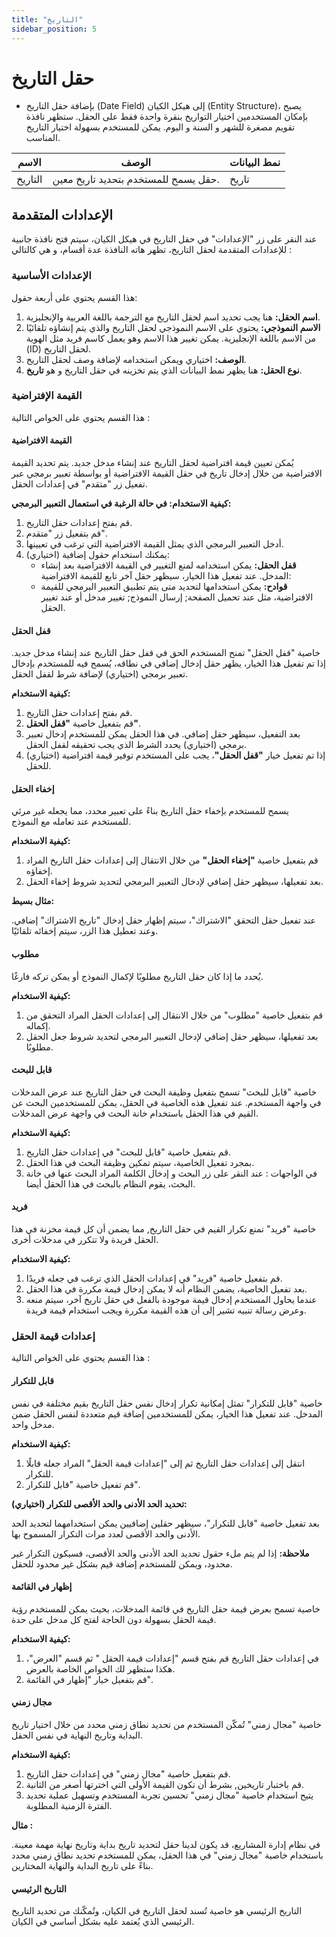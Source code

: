 ```yaml
---
title: "التاريخ"
sidebar_position: 5
---
```

# حقل التاريخ
- بإضافة حقل التاريخ (Date Field) إلى هيكل الكيان (Entity Structure)، يصبح بإمكان المستخدمين اختيار التواريخ بنقرة واحدة فقط على الحقل. ستظهر نافذة تقويم مصغرة للشهر و السنة و اليوم. يمكن للمستخدم بسهولة اختيار التاريخ المناسب.



| الاسم            | الوصف                                                                      | نمط البيانات             |
|--------------|--------------------------------------------------------------------------|------------------------|
| التاريخ  | حقل يسمح للمستخدم بتحديد تاريخ معين.                                              | تاريخ                  |

## الإعدادات المتقدمة

عند النقر على زر "الإعدادات" في حقل التاريخ في هيكل الكيان، سيتم فتح نافذة جانبية للإعدادات المتقدمة لحقل التاريخ، تظهر هاته النافذة عدة أقسام، و هي كالتالي :

### الإعدادات الأساسية

هذا القسم يحتوي على أربعة حقول:

1. **اسم الحقل:** هنا يجب تحديد اسم لحقل التاريخ مع الترجمة باللغة العربية والإنجليزية.
2. **الاسم النموذجي:** يحتوي على الاسم النموذجي لحقل التاريخ والذي يتم إنشاؤه تلقائيًا من الاسم باللغة الإنجليزية. يمكن تغيير هذا الاسم وهو يعمل كاسم فريد مثل الهوية (ID) لحقل التاريخ.
3. **الوصف:** اختياري ويمكن استخدامه لإضافة وصف لحقل التاريخ.
4. **نوع الحقل:** هنا يظهر نمط البيانات الذي يتم تخزينه في حقل التاريخ و هو **تاريخ**.

### القيمة الإفتراضية

هذا القسم يحتوي على الخواص التالية :

#### القيمة الافتراضية 

يُمكن تعيين قيمة افتراضية لحقل التاريخ عند إنشاء مدخل جديد. يتم تحديد القيمة الافتراضية من خلال إدخال تاريخ في حقل القيمة الافتراضية أو بواسطة تعبير برمجي عبر تفعيل زر "متقدم" في إعدادات الحقل.

**كيفية الاستخدام: في حالة الرغبة في استعمال التعبير البرمجي:**

1. قم بفتح إعدادات حقل التاريخ.
2. قم بتفعيل زر "متقدم".
3. أدخل التعبير البرمجي الذي يمثل القيمة الافتراضية التي ترغب في تعيينها.
4. (اختياري) يمكنك استخدام حقول إضافية:
   - **قفل الحقل:** يمكن استخدامه لمنع التغيير في القيمة الافتراضية بعد إنشاء المدخل. عند تفعيل هذا الخيار، سيظهر حقل آخر تابع للقيمة الافتراضية:
    - **قوادح:** يمكن استخدامها لتحديد متى يتم تطبيق التعبير البرمجي للقيمة الافتراضية، مثل عند تحميل الصفحة; إرسال النموذج; تغيير
    مدخل أو عند تغيير الحقل.

#### قفل الحقل 

خاصية "قفل الحقل" تمنح المستخدم الحق في قفل حقل التاريخ عند إنشاء مدخل جديد. إذا تم تفعيل هذا الخيار، يظهر حقل إدخال إضافي في نطاقه، يُسمح فيه للمستخدم بإدخال تعبير برمجي (اختياري) لإضافة شرط لقفل الحقل.

**كيفية الاستخدام:**

1. قم بفتح إعدادات حقل التاريخ.
2. قم بتفعيل خاصية **"قفل الحقل"**.
3. بعد التفعيل، سيظهر حقل إضافي. في هذا الحقل يمكن للمستخدم إدخال تعبير برمجي (اختياري) يحدد الشرط الذي يجب تحقيقه لقفل الحقل.
4. (اختياري) إذا تم تفعيل خيار **"قفل الحقل"**، يجب على المستخدم توفير قيمة افتراضية للحقل.

#### إخفاء الحقل 

يسمح للمستخدم بإخفاء حقل التاريخ بناءً على تعبير محدد، مما يجعله غير مرئي للمستخدم عند تعامله مع النموذج.

**كيفية الاستخدام:**

1. قم بتفعيل خاصية **"إخفاء الحقل"** من خلال الانتقال إلى إعدادات حقل التاريخ المراد إخفاؤه.
2. بعد تفعيلها، سيظهر حقل إضافي لإدخال التعبير البرمجي لتحديد شروط  إخفاء الحقل.

**مثال بسيط:**

عند تفعيل حقل التحقق "الاشتراك"، سيتم إظهار حقل إدخال "تاريخ الاشتراك" إضافي. وعند تعطيل هذا الزر، سيتم إخفائه تلقائيًا.

#### مطلوب 

يُحدد ما إذا كان حقل التاريخ مطلوبًا لإكمال النموذج أو يمكن تركه فارغًا.

**كيفية الاستخدام:**

1. قم بتفعيل خاصية "مطلوب" من خلال الانتقال إلى إعدادات الحقل المراد التحقق من إكماله.
2. بعد تفعيلها، سيظهر حقل إضافي لإدخال التعبير البرمجي لتحديد شروط جعل الحقل مطلوبًا.

#### قابل للبحث 

خاصية "قابل للبحث" تسمح بتفعيل وظيفة البحث في حقل التاريخ عند عرض المدخلات في واجهة المستخدم. عند تفعيل هذه الخاصية في الحقل، يمكن للمستخدمين البحث عن القيم في هذا الحقل باستخدام خانة البحث في واجهة عرض المدخلات.

**كيفية الاستخدام:**

   1. قم بتفعيل خاصية "قابل للبحث" في إعدادات حقل التاريخ.
   2. بمجرد تفعيل الخاصية، سيتم تمكين وظيفة البحث في هذا الحقل.
   3. في الواجهات : عند النقر على زر البحث و إدخال الكلمة المراد البحث عنها في خانة البحث، يقوم النظام بالبحث في هذا الحقل أيضا.

#### فريد 

خاصية "فريد" تمنع تكرار القيم في حقل التاريخ, مما يضمن أن كل قيمة مخزنة في هذا الحقل فريدة ولا تتكرر في مدخلات أخرى.

**كيفية الاستخدام:**

   1. قم بتفعيل خاصية "فريد" في إعدادات الحقل الذي ترغب في جعله فريدًا.
   2. بعد تفعيل الخاصية، يضمن النظام أنه لا يمكن إدخال قيمة مكررة في هذا الحقل.
   3. عندما يحاول المستخدم إدخال قيمة موجودة بالفعل في حقل تاريخ آخر، سيتم منعه وعرض رسالة تنبيه تشير إلى أن هذه القيمة مكررة ويجب استخدام قيمة فريدة.

### إعدادات قيمة الحقل

هذا القسم يحتوي على الخواص التالية :

#### قابل للتكرار 

 خاصية "قابل للتكرار" تمثل إمكانية تكرار إدخال نفس حقل التاريخ بقيم مختلفة في نفس المدخل. عند تفعيل هذا الخيار، يمكن للمستخدمين إضافة قيم متعددة لنفس الحقل ضمن مدخل واحد.

**كيفية الاستخدام:**

1. انتقل إلى إعدادات حقل التاريخ ثم إلى "إعدادات قيمة الحقل" المراد جعله قابلًا للتكرار.
2. قم تفعيل خاصية "قابل للتكرار".

**تحديد الحد الأدنى والحد الأقصى للتكرار (اختياري):**

بعد تفعيل خاصية "قابل للتكرار"، سيظهر حقلين إضافيين يمكن استخدامهما لتحديد الحد الأدنى والحد الأقصى لعدد مرات التكرار المسموح بها.

**ملاحظة:** إذا لم يتم ملء حقول تحديد الحد الأدنى والحد الأقصى، فسيكون التكرار غير محدود، ويمكن للمستخدم إضافة قيم بشكل غير محدود للحقل.

#### إظهار في القائمة 

 خاصية تسمح بعرض قيمة حقل التاريخ في قائمة المدخلات، بحيث يمكن للمستخدم رؤية قيمة الحقل بسهولة دون الحاجة لفتح كل مدخل على حدة.

**كيفية الاستخدام:**

1. في إعدادات حقل التاريخ قم بفتح قسم "إعدادات قيمة الحقل " ثم قسم "العرض"، هكذا ستظهر لك الخواص الخاصة بالعرض.
2. قم بتفعيل خيار "إظهار في القائمة".

#### مجال زمني 

خاصية "مجال زمني" تُمكّن المستخدم من تحديد نطاق زمني محدد من خلال اختيار تاريخ البداية وتاريخ النهاية في نفس الحقل.

**كيفية الاستخدام:**

   1. قم بتفعيل خاصية "مجال زمني" في إعدادات حقل التاريخ.
   2. قم باختبار تاريخين, بشرط أن تكون القيمة الأولى التي اخترتها أصغر من الثانية.
   3. يتيح استخدام خاصية "مجال زمني" تحسين تجربة المستخدم وتسهيل عملية تحديد الفترة الزمنية المطلوبة.

**مثال :**

   في نظام إدارة المشاريع، قد يكون لدينا حقل لتحديد تاريخ بداية وتاريخ نهاية مهمة معينة. باستخدام خاصية "مجال زمني" في هذا الحقل، يمكن للمستخدم تحديد نطاق زمني محدد بناءً على تاريخ البداية والنهاية المختارين.

#### التاريخ الرئيسي 

التاريخ الرئيسي هو خاصية تُسند لحقل التاريخ في الكيان، وتُمكّنك من تحديد التاريخ الرئيسي الذي يُعتمد عليه بشكل أساسي في الكيان.
